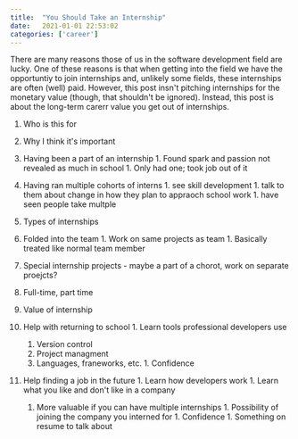 ```yaml
---
title:  "You Should Take an Internship"
date:   2021-01-01 22:53:02
categories: ['career']
---
```


There are many reasons those of us in the software development field are lucky. One of these reasons is that when getting into the field we have the opportuntiy to join internships and, unlikely some fields, these internships are often (well) paid. However, this post insn't pitching internships for the monetary value (though, that shouldn't be ignored). Instead, this post is about the long-term carerr value you get out of internships.



1. Who is this for 
1. Why I think it's important
  1. Having been a part of an internship
    1. Found spark and passion not revealed as much in school
    1. Only had one; took job out of it
  1. Having ran multiple cohorts of interns
    1. see skill development
    1. talk to them about change in how they plan to appraoch school work
    1. have seen people take multple
1. Types of internships
  1. Folded into the team
    1. Work on same projects as team
    1. Basically treated like normal team member
  1. Special internship projects - maybe a part of a chorot, work on separate proejcts? 
  1. Full-time, part time
1. Value of internship
  1. Help with returning to school
    1. Learn tools professional developers use
      1. Version control
      1. Project managment
      1. Languages, franeworks, etc.
    1. Confidence

  1. Help finding a job in the future
    1. Learn how developers work
    1. Learn what you like and don't like in a company
      1. More valuable if you can have multiple internships
    1. Possibility of joining the company you interned for
    1. Confidence
    1. Something on resume to talk about
